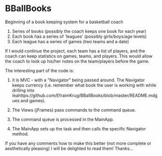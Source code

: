 # BBallBooks
Beginning of a book keeping system for a basketball coach
1) Series of books (possibly the coach keeps one book for each year)
2) Each book has a series of 'leagues' (possibly girls/boys/age levels)
3) Each league has a series of games (two teams and a date)

If I would continue the project, each team has a list of players, and the coach can keep 
statistics on games, teams, and players. This would allow the coach to look up his/her
notes on the team/players before the game.

The interesting part of the code is:
1) it is MVC - with a "Navigator" being passed around. The Navigator keeps
currency (i.e. remember what book the user is working with while drilling into
leahttps://github.com/EfraimKrug/BBallBooks/blob/master/README.mdgues and games).

2) The Views (jFrames) pass commands to the command queue.

3) The command queue is processed in the MainApp.

4) The MainApp sets up the task and then calls the specific Navigator method.

If you have any comments how to make this better (not more complete or aesthetically pleasing)
I will be delighted to read them! Thanks...
